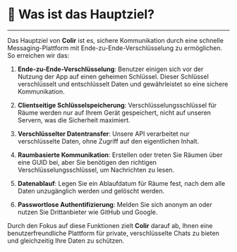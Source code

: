 # 🎯 Was ist das Hauptziel?

---

Das Hauptziel von **Colir** ist es, sichere Kommunikation durch eine schnelle Messaging-Plattform mit Ende-zu-Ende-Verschlüsselung zu ermöglichen. So erreichen wir das:

1. **Ende-zu-Ende-Verschlüsselung**: Benutzer einigen sich vor der Nutzung der App auf einen geheimen Schlüssel. Dieser Schlüssel verschlüsselt und entschlüsselt Daten und gewährleistet so eine sichere Kommunikation.

2. **Clientseitige Schlüsselspeicherung**: Verschlüsselungsschlüssel für Räume werden nur auf Ihrem Gerät gespeichert, nicht auf unseren Servern, was die Sicherheit maximiert.

3. **Verschlüsselter Datentransfer**: Unsere API verarbeitet nur verschlüsselte Daten, ohne Zugriff auf den eigentlichen Inhalt.

4. **Raumbasierte Kommunikation**: Erstellen oder treten Sie Räumen über eine GUID bei, aber Sie benötigen den richtigen Verschlüsselungsschlüssel, um Nachrichten zu lesen.

5. **Datenablauf**: Legen Sie ein Ablaufdatum für Räume fest, nach dem alle Daten unzugänglich werden und gelöscht werden.

6. **Passwortlose Authentifizierung**: Melden Sie sich anonym an oder nutzen Sie Drittanbieter wie GitHub und Google.

Durch den Fokus auf diese Funktionen zielt **Colir** darauf ab, Ihnen eine benutzerfreundliche Plattform für private, verschlüsselte Chats zu bieten und gleichzeitig Ihre Daten zu schützen.
